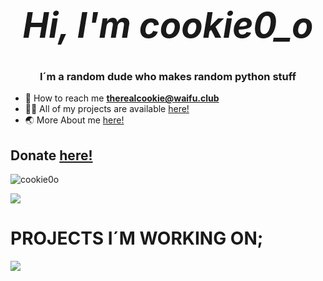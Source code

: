 # _<h1 align="center">Hi, I'm cookie0_o</h1>_
<h3 align="center">I´m a random dude who makes random python stuff</h3>

- 📧 How to reach me **therealcookie@waifu.club**   
- 👨‍💻 All of my projects are available [here!](https://github.com/cookie0o?tab=repositories)   
- 🌏 More About me [here!](http://cookie0o.ml)  

## **Donate** [**here!**](.github/FUNDING.md)   

<p align="left"> <img src="https://komarev.com/ghpvc/?username=cookie0o&label=Profile%20views&color=ff69b4&style=flat" alt="cookie0o"/> </p>
<p align="left"> <img class="img" href="cookie0_o" target="_blank" rel="noreferrer" src="https://github-readme-stats.vercel.app/api?username=cookie0o&show_icons=true&theme=radical" /> </p>

# **PROJECTS I´M WORKING ON;**   
![](https://hit.yhype.me/github/profile?user_id=81589649)   
